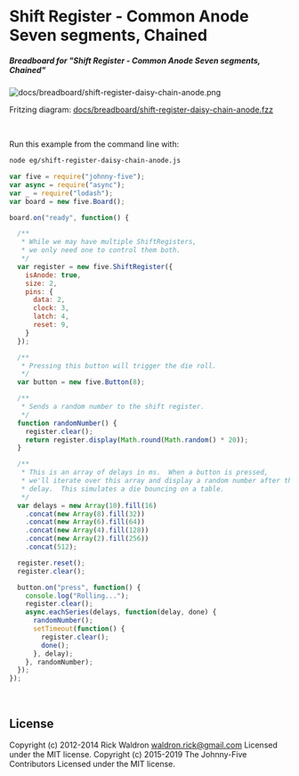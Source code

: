 <!--remove-start-->

# Shift Register - Common Anode Seven segments, Chained

<!--remove-end-->






##### Breadboard for "Shift Register - Common Anode Seven segments, Chained"



![docs/breadboard/shift-register-daisy-chain-anode.png](breadboard/shift-register-daisy-chain-anode.png)<br>

Fritzing diagram: [docs/breadboard/shift-register-daisy-chain-anode.fzz](breadboard/shift-register-daisy-chain-anode.fzz)

&nbsp;




Run this example from the command line with:
```bash
node eg/shift-register-daisy-chain-anode.js
```


```javascript
var five = require("johnny-five");
var async = require("async");
var _ = require("lodash");
var board = new five.Board();

board.on("ready", function() {

  /**
   * While we may have multiple ShiftRegisters,
   * we only need one to control them both.
   */
  var register = new five.ShiftRegister({
    isAnode: true,
    size: 2,
    pins: {
      data: 2,
      clock: 3,
      latch: 4,
      reset: 9,
    }
  });

  /**
   * Pressing this button will trigger the die roll.
   */
  var button = new five.Button(8);

  /**
   * Sends a random number to the shift register.
   */
  function randomNumber() {
    register.clear();
    return register.display(Math.round(Math.random() * 20));
  }

  /**
   * This is an array of delays in ms.  When a button is pressed,
   * we'll iterate over this array and display a random number after the
   * delay.  This simulates a die bouncing on a table.
   */
  var delays = new Array(10).fill(16)
    .concat(new Array(8).fill(32))
    .concat(new Array(6).fill(64))
    .concat(new Array(4).fill(128))
    .concat(new Array(2).fill(256))
    .concat(512);

  register.reset();
  register.clear();

  button.on("press", function() {
    console.log("Rolling...");
    register.clear();
    async.eachSeries(delays, function(delay, done) {
      randomNumber();
      setTimeout(function() {
        register.clear();
        done();
      }, delay);
    }, randomNumber);
  });
});

```








&nbsp;

<!--remove-start-->

## License
Copyright (c) 2012-2014 Rick Waldron <waldron.rick@gmail.com>
Licensed under the MIT license.
Copyright (c) 2015-2019 The Johnny-Five Contributors
Licensed under the MIT license.

<!--remove-end-->
